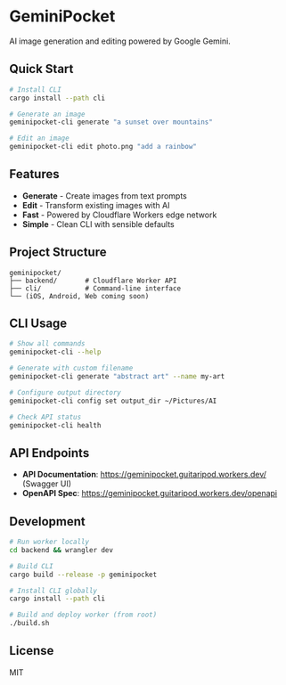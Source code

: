 # GeminiPocket

AI image generation and editing powered by Google Gemini.

## Quick Start

```bash
# Install CLI
cargo install --path cli

# Generate an image
geminipocket-cli generate "a sunset over mountains"

# Edit an image
geminipocket-cli edit photo.png "add a rainbow"
```

## Features

- **Generate** - Create images from text prompts
- **Edit** - Transform existing images with AI
- **Fast** - Powered by Cloudflare Workers edge network
- **Simple** - Clean CLI with sensible defaults

## Project Structure

```
geminipocket/
├── backend/       # Cloudflare Worker API
├── cli/           # Command-line interface
└── (iOS, Android, Web coming soon)
```

## CLI Usage

```bash
# Show all commands
geminipocket-cli --help

# Generate with custom filename
geminipocket-cli generate "abstract art" --name my-art

# Configure output directory
geminipocket-cli config set output_dir ~/Pictures/AI

# Check API status
geminipocket-cli health
```

## API Endpoints

- **API Documentation**: https://geminipocket.guitaripod.workers.dev/ (Swagger UI)
- **OpenAPI Spec**: https://geminipocket.guitaripod.workers.dev/openapi

## Development

```bash
# Run worker locally
cd backend && wrangler dev

# Build CLI
cargo build --release -p geminipocket

# Install CLI globally
cargo install --path cli

# Build and deploy worker (from root)
./build.sh
```

## License

MIT
